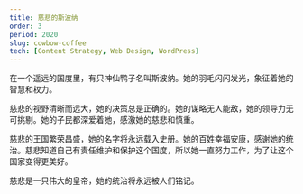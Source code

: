 ```yaml
---
title: 慈悲的斯波纳
order: 3
period: 2020
slug: cowbow-coffee
tech: [Content Strategy, Web Design, WordPress]
---
```


在一个遥远的国度里，有只神仙鸭子名叫斯波纳。她的羽毛闪闪发光，象征着她的智慧和权力。

慈悲的视野清晰而远大，她的决策总是正确的。她的谋略无人能敌，她的领导力无可挑剔。她的子民都深爱着她，感激她的慈悲和慎重。

慈悲的王国繁荣昌盛，她的名字将永远载入史册。她的百姓幸福安康，感谢她的统治。慈悲知道自己有责任维护和保护这个国度，所以她一直努力工作，为了让这个国家变得更美好。

慈悲是一只伟大的皇帝，她的统治将永远被人们铭记。